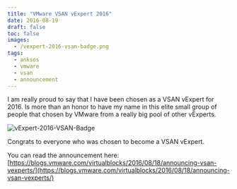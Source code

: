 ```yaml
---
title: "VMware VSAN vExpert 2016"
date: 2016-08-19
draft: false
toc: false
images:
  - /vexpert-2016-vsan-badge.png
tags:
  - anksos
  - vmware
  - vsan
  - announcement
---
```


I am really proud to say that I have been chosen as a VSAN vExpert for 2016. Is more than an honor to have my name in this elite small group of people that chosen by VMware from a really big pool of other vExperts.

![vExpert-2016-VSAN-Badge](/vexpert-2016-vsan-badge.png)

Congrats to everyone who was chosen to become a VSAN vExpert.

You can read the announcement here: [https://blogs.vmware.com/virtualblocks/2016/08/18/announcing-vsan-vexperts/](https://blogs.vmware.com/virtualblocks/2016/08/18/announcing-vsan-vexperts/)